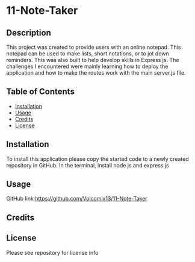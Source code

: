 # 11-Note-Taker

## Description
This project was created to provide users with an online notepad. This notepad can be used to make lists, short notations, or to jot down reminders. This was also built to help develop skills in Express js.
The challenges I encountered were mainly learning how to deploy the application and how to make the routes work with the main server.js file. 

## Table of Contents

- [Installation](#installation)
- [Usage](#usage)
- [Credits](#credits)
- [License](#license)

## Installation

To install this application please copy the started code to a newly created repository in GitHub. 
In the terminal, install node js and express js

## Usage


GitHub link:https://github.com/Volcomix13/11-Note-Taker

## Credits

## License
Please see repository for license info